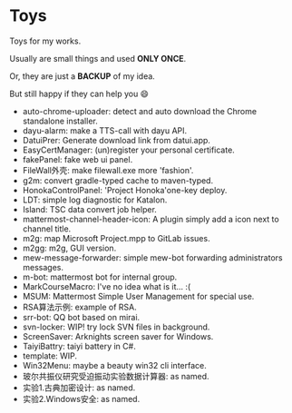 Toys
====

Toys for my works.

Usually are small things and used **ONLY ONCE**.

Or, they are just a **BACKUP** of my idea.

But still happy if they can help you :smile:

- auto-chrome-uploader: detect and auto download the Chrome standalone installer.
- dayu-alarm: make a TTS-call with dayu API.
- DatuiPrer: Generate download link from datui.app.
- EasyCertManager: (un)register your personal certificate.
- fakePanel: fake web ui panel.
- FileWall外壳: make filewall.exe more 'fashion'.
- g2m: convert gradle-typed cache to maven-typed.
- HonokaControlPanel: 'Project Honoka'one-key deploy.
- LDT: simple log diagnostic for Katalon.
- Island: TSC data convert job helper.
- mattermost-channel-header-icon: A plugin simply add a icon next to channel title.
- m2g: map Microsoft Project.mpp to GitLab issues.
- m2gg: m2g, GUI version.
- mew-message-forwarder: simple mew-bot forwarding administrators messages.
- m-bot: mattermost bot for internal group.
- MarkCourseMacro: I've no idea what is it... :(
- MSUM: Mattermost Simple User Management for special use.
- RSA算法示例: example of RSA.
- srr-bot: QQ bot based on mirai.
- svn-locker: WIP! try lock SVN files in background.
- ScreenSaver: Arknights screen saver for Windows.
- TaiyiBattry: taiyi battery in C#.
- template: WIP.
- Win32Menu: maybe a beauty win32 cli interface.
- 玻尔共振仪研究受迫振动实验数据计算器: as named.
- 实验1.古典加密设计: as named.
- 实验2.Windows安全: as named.
